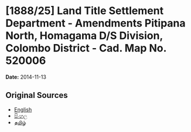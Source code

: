 # [1888/25] Land Title Settlement Department - Amendments Pitipana North, Homagama D/S Division, Colombo District - Cad. Map No. 520006

**Date:** 2014-11-13

## Original Sources

- [English](https://documents.gov.lk/view/extra-gazettes/2014/11/1888-25_E.pdf)
- [සිංහල](https://documents.gov.lk/view/extra-gazettes/2014/11/1888-25_S.pdf)
- [தமிழ்](https://documents.gov.lk/view/extra-gazettes/2014/11/1888-25_T.pdf)
